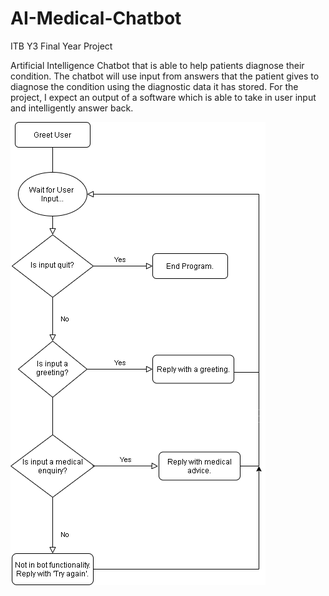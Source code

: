 # AI-Medical-Chatbot
ITB Y3 Final Year Project

Artificial Intelligence Chatbot that is able to help patients diagnose their condition. The chatbot will use input from answers that the patient gives to diagnose the condition using the diagnostic data it has stored. For the project, I expect an output of a software which is able to take in user input and intelligently answer back.

![](images/BotFlowChart.png)
